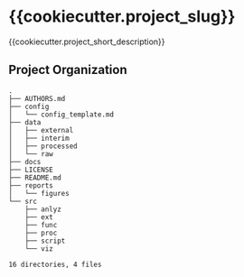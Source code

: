 {{cookiecutter.project_slug}}
==============================

{{cookiecutter.project_short_description}}

Project Organization
--------------------

    .
    ├── AUTHORS.md
    ├── config
    │   └── config_template.md 
    ├── data
    │   ├── external
    │   ├── interim
    │   ├── processed
    │   └── raw
    ├── docs
    ├── LICENSE
    ├── README.md
    ├── reports
    │   └── figures
    └── src
        ├── anlyz
        ├── ext
        ├── func
        ├── proc
        ├── script
        └── viz

    16 directories, 4 files
